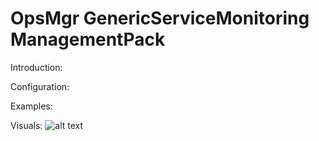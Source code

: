 # OpsMgr GenericServiceMonitoring ManagementPack

Introduction:

Configuration:

Examples:

Visuals:
![alt text](https://github.com/spa5603/OpsMgr.GenericServiceMonitoring/blob/master/Graphics/StateView%20-%20Discovered%20Services.jpg)

